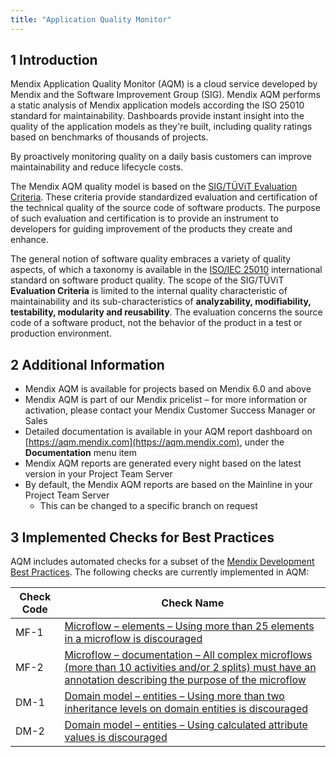 ```yaml
---
title: "Application Quality Monitor"
---
```


## 1 Introduction

Mendix Application Quality Monitor (AQM) is a cloud service developed by Mendix and the Software Improvement Group (SIG).
Mendix AQM performs a static analysis of Mendix application models according the ISO 25010 standard for maintainability.
Dashboards provide instant insight into the quality of the application models as they're built, including quality ratings based on benchmarks of thousands of projects.

By proactively monitoring quality on a daily basis customers can improve maintainability and reduce lifecycle costs.

The Mendix AQM quality model is based on the [SIG/TÜViT Evaluation Criteria](https://www.sig.eu/wp-content/uploads/2018/05/20180509-SIG-TUViT-Evaluation-Criteria-Trusted-Product-Maintainability.pdf). These criteria provide standardized evaluation and certification of the technical quality of the source code of software products. The purpose of such evaluation and certification is to provide an instrument to developers for guiding improvement of the products they create and enhance.

The general notion of software quality embraces a variety of quality aspects, of which a taxonomy is available in the [ISO/IEC 25010](http://iso25000.com/index.php/en/iso-25000-standards/iso-25010) international standard on software product quality. The scope of the SIG/TÜViT **Evaluation Criteria** is limited to the internal quality characteristic of maintainability and its sub-characteristics of **analyzability, modifiability, testability, modularity and reusability**. The evaluation concerns the source code of a software product, not the behavior of the product in a test or production environment.

## 2 Additional Information

* Mendix AQM is available for projects based on Mendix 6.0 and above
* Mendix AQM is part of our Mendix pricelist – for more information or activation, please contact your Mendix Customer Success Manager or Sales
* Detailed documentation is available in your AQM report dashboard on [https://aqm.mendix.com](https://aqm.mendix.com), under the **Documentation** menu item
* Mendix AQM reports are generated every night based on the latest version in your Project Team Server
* By default, the Mendix AQM reports are based on the Mainline in your Project Team Server
  * This can be changed to a specific branch on request

## 3 Implemented Checks for Best Practices

AQM includes automated checks for a subset of the [Mendix Development Best Practices](/howtogeneral/bestpractices/dev-best-practices). The following checks are currently implemented in AQM:

|Check Code|Check Name|
|----------|----------|
|MF-1|[Microflow – elements – Using more than 25 elements in a microflow is discouraged](/howtogeneral/bestpractices/dev-best-practices#421-size)|
|MF-2|[Microflow – documentation – All complex microflows (more than 10 activities and/or 2 splits) must have an annotation describing the purpose of the microflow](/howtogeneral/bestpractices/dev-best-practices#422-documentation-and-annotations)|
|DM-1|[Domain model – entities – Using more than two inheritance levels on domain entities is discouraged](/howtogeneral/bestpractices/dev-best-practices#412-inheritance)|
|DM-2|[Domain model – entities – Using calculated attribute values is discouraged](/howtogeneral/bestpractices/dev-best-practices#411-attributes)|
